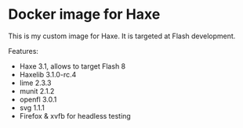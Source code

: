 # Docker image for Haxe

This is my custom image for Haxe. It is targeted at Flash development.

Features:
- Haxe 3.1, allows to target Flash 8
- Haxelib 3.1.0-rc.4
- lime 2.3.3
- munit 2.1.2
- openfl 3.0.1
- svg 1.1.1
- Firefox & xvfb for headless testing
